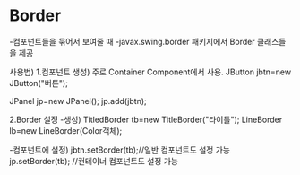 Border
==================
-컴포넌트들을 묶어서 보여줄 때
-javax.swing.border 패키지에서 Border 클래스들을 제공

사용법)
1.컴포넌트 생성) 주로 Container Component에서 사용.
JButton jbtn=new JButton("버튼");

JPanel jp=new JPanel();
jp.add(jbtn);

2.Border 설정
-생성)
TitledBorder tb=new TitleBorder("타이틀");
LineBorder lb=new LineBorder(Color객체);

-컴포넌트에 설정)
jbtn.setBorder(tb);//일반 컴포넌트도 설정 가능
jp.setBorder(tb); //컨테이너 컴포넌트도 설정 가능